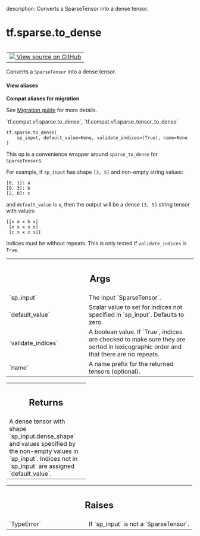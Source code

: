 description: Converts a SparseTensor into a dense tensor.

<div itemscope itemtype="http://developers.google.com/ReferenceObject">
<meta itemprop="name" content="tf.sparse.to_dense" />
<meta itemprop="path" content="Stable" />
</div>

# tf.sparse.to_dense

<!-- Insert buttons and diff -->

<table class="tfo-notebook-buttons tfo-api nocontent" align="left">
<td>
  <a target="_blank" href="https://github.com/tensorflow/tensorflow/blob/r2.3/tensorflow/python/ops/sparse_ops.py#L1557-L1609">
    <img src="https://www.tensorflow.org/images/GitHub-Mark-32px.png" />
    View source on GitHub
  </a>
</td>
</table>



Converts a `SparseTensor` into a dense tensor.

<section class="expandable">
  <h4 class="showalways">View aliases</h4>
  <p>
<b>Compat aliases for migration</b>
<p>See
<a href="https://www.tensorflow.org/guide/migrate">Migration guide</a> for
more details.</p>
<p>`tf.compat.v1.sparse.to_dense`, `tf.compat.v1.sparse_tensor_to_dense`</p>
</p>
</section>

<pre class="devsite-click-to-copy prettyprint lang-py tfo-signature-link">
<code>tf.sparse.to_dense(
    sp_input, default_value=None, validate_indices=(True), name=None
)
</code></pre>



<!-- Placeholder for "Used in" -->

This op is a convenience wrapper around `sparse_to_dense` for `SparseTensor`s.

For example, if `sp_input` has shape `[3, 5]` and non-empty string values:

    [0, 1]: a
    [0, 3]: b
    [2, 0]: c

and `default_value` is `x`, then the output will be a dense `[3, 5]`
string tensor with values:

    [[x a x b x]
     [x x x x x]
     [c x x x x]]

Indices must be without repeats.  This is only
tested if `validate_indices` is `True`.

<!-- Tabular view -->
 <table class="responsive fixed orange">
<colgroup><col width="214px"><col></colgroup>
<tr><th colspan="2"><h2 class="add-link">Args</h2></th></tr>

<tr>
<td>
`sp_input`
</td>
<td>
The input `SparseTensor`.
</td>
</tr><tr>
<td>
`default_value`
</td>
<td>
Scalar value to set for indices not specified in
`sp_input`.  Defaults to zero.
</td>
</tr><tr>
<td>
`validate_indices`
</td>
<td>
A boolean value.  If `True`, indices are checked to make
sure they are sorted in lexicographic order and that there are no repeats.
</td>
</tr><tr>
<td>
`name`
</td>
<td>
A name prefix for the returned tensors (optional).
</td>
</tr>
</table>



<!-- Tabular view -->
 <table class="responsive fixed orange">
<colgroup><col width="214px"><col></colgroup>
<tr><th colspan="2"><h2 class="add-link">Returns</h2></th></tr>
<tr class="alt">
<td colspan="2">
A dense tensor with shape `sp_input.dense_shape` and values specified by
the non-empty values in `sp_input`. Indices not in `sp_input` are assigned
`default_value`.
</td>
</tr>

</table>



<!-- Tabular view -->
 <table class="responsive fixed orange">
<colgroup><col width="214px"><col></colgroup>
<tr><th colspan="2"><h2 class="add-link">Raises</h2></th></tr>

<tr>
<td>
`TypeError`
</td>
<td>
If `sp_input` is not a `SparseTensor`.
</td>
</tr>
</table>

